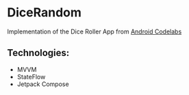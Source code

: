 # DiceRandom

Implementation of the Dice Roller App from [Android Codelabs](https://developer.android.com/codelabs/basic-android-kotlin-compose-build-a-dice-roller-app#0)


## Technologies:

* MVVM
* StateFlow
* Jetpack Compose
